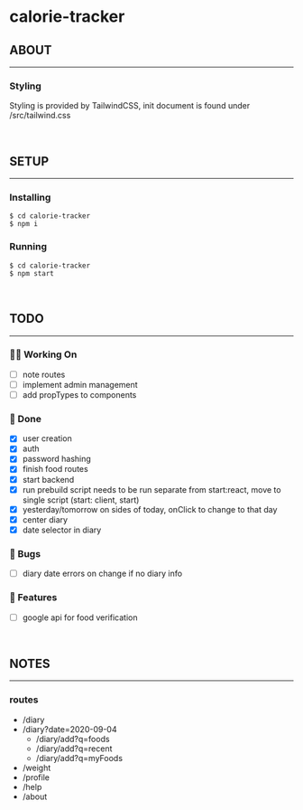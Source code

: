 # calorie-tracker


## ABOUT
---
### Styling
Styling is provided by TailwindCSS, init document is found under /src/tailwind.css


<br />

## SETUP
---
### Installing
```shell
$ cd calorie-tracker
$ npm i
```
### Running
```shell
$ cd calorie-tracker
$ npm start
``` 

<br />


## TODO
---

### 👨‍💻  Working On
  - [ ] note routes
  - [ ] implement admin management 
  - [ ] add propTypes to components

### 🌚  Done
  - [x] user creation
  - [x] auth
  - [x] password hashing
  - [x] finish food routes
  - [x] start backend
  - [x] run prebuild script needs to be run separate from start:react, move to single script (start: client, start) 
  - [x] yesterday/tomorrow on sides of today, onClick to change to that day
  - [x] center diary
  - [x] date selector in diary

### 🐛  Bugs
  - [ ] diary date errors on change if no diary info

### 🚀  Features
  - [ ] google api for food verification


<br/>


## NOTES
---
### routes
- /diary
- /diary?date=2020-09-04
  - /diary/add?q=foods
  - /diary/add?q=recent
  - /diary/add?q=myFoods
- /weight
- /profile
- /help
- /about